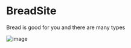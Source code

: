 # BreadSite
Bread is good for you and there are many types

![image](https://lh3.googleusercontent.com/Gczx5GnqVjU_jfTDWbK9pFesAIHlgaN44tp4q-Zz_V487IPdn5si1OayBgNvjO7MYQY5eooDbPHnjNQ1MCo1ZXJHq9X3Xt9O4U9oFmk82SP01VQ=w960-rj-nu-e365)
